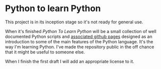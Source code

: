 # Python to learn Python

This project is in its inception stage so it's not ready for general
use.

When it's finished _Python To Learn Python_ will be a small collection
of well documented Python scripts and [associated github pages][ghp]
designed as an introduction to some of the main features of the Python
language. It's the way I'm learning Python. I've made the repository
public in the off chance that it might be useful to someone else.

When I finish the first draft I will add an appropriate license to it.

[ghp]: https://ombuvirtual.github.io/python-to-learn-python/
